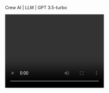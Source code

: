 Crew AI | LLM | GPT 3.5-turbo


<video width="320" height="240" controls>
  <source src="Demo.mp4" type="video/mp4">
  Your browser does not support the video tag.
</video>
